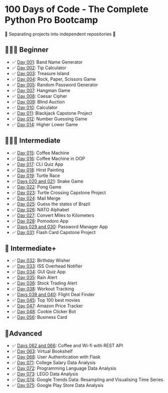 # 100 Days of Code - The Complete Python Pro Bootcamp

:construction: Separating projects into independent repositories :construction:

## 👨🏻‍🎓 Beginner

- :white_check_mark: [Day 001](day-001): Band Name Generator 
- :white_check_mark: [Day 002](day-002): Tip Calculator
- :white_check_mark: [Day 003](day-003): Treasure Island
- :white_check_mark: [Day 004](https://github.com/ig0r-ferreira/rock-paper-scissors-game): Rock, Paper, Scissors Game
- :white_check_mark: [Day 005](day-005): Random Password Generator
- :white_check_mark: [Day 007](https://github.com/ig0r-ferreira/hangman): Hangman Game
- :white_check_mark: [Day 008](https://github.com/ig0r-ferreira/caesar-cipher): Caesar Cipher
- :white_check_mark: [Day 009](day-009): Blind Auction
- :white_check_mark: [Day 010](day-010): Calculator
- :white_check_mark: [Day 011](day-011): Blackjack Capstone Project
- :white_check_mark: [Day 012](https://github.com/ig0r-ferreira/number-guessing-game): Number Guessing Game
- :white_check_mark: [Day 014](https://github.com/ig0r-ferreira/higher-lower-game): Higher Lower Game

## 🏋🏻‍♂ Intermediate

- :white_check_mark: [Day 015](day-015): Coffee Machine
- :white_check_mark: [Day 016](day-016): Coffee Machine in OOP
- :white_check_mark: [Day 017](https://github.com/ig0r-ferreira/quizzler-app/tree/cli-version): CLI Quiz App
- :white_check_mark: [Day 018](day-018): Hirst Painting
- :white_check_mark: [Day 019](day-019): Turtle Race
- :white_check_mark: [Days 020 and 021](day-020-and-021): Snake Game
- :white_check_mark: [Day 022](day-022): Pong Game
- :white_check_mark: [Day 023](day-023): Turtle Crossing Capstone Project
- :white_check_mark: [Day 024](day-024): Mail Merge
- :white_check_mark: [Day 025](day-025): Guess the states of Brazil
- :white_check_mark: [Day 026](day-026): NATO Alphabet
- :white_check_mark: [Day 027](day-027): Convert Miles to Kilometers
- :white_check_mark: [Day 028](day-028): Pomodoro App
- :white_check_mark: [Days 029 and 030](day-029-and-030): Password Manager App
- :white_check_mark: [Day 031](day-031): Flash Card Capstone Project

## 💪 Intermediate+
- :white_check_mark: [Day 032](day-032): Birthday Wisher
- :white_check_mark: [Day 033](https://github.com/ig0r-ferreira/iss-overhead-notifier): ISS Overhead Notifier
- :white_check_mark: [Day 034](https://github.com/ig0r-ferreira/quizzler-app/tree/main): GUI Quiz App
- :white_check_mark: [Day 035](https://github.com/ig0r-ferreira/rain-alert): Rain Alert
- :white_check_mark: [Day 036](https://github.com/ig0r-ferreira/stock-trading-alert): Stock Trading Alert
- :white_check_mark: [Day 038](https://github.com/ig0r-ferreira/workout-tracking): Workout Tracking
- :white_check_mark: [Days 039 and 040](https://github.com/ig0r-ferreira/flight-deal-finder): Flight Deal Finder
- :white_check_mark: [Day 045](https://github.com/ig0r-ferreira/top-100-best-movies): Top 100 best movies
- :white_check_mark: [Day 047](https://github.com/ig0r-ferreira/amazon-price-tracker): Amazon Price Tracker
- :white_check_mark: [Day 048](https://github.com/ig0r-ferreira/cookieclicker): Cookie Clicker Bot
- :white_check_mark: [Day 056](https://github.com/ig0r-ferreira/business-card): Business Card

## 🚀Advanced
- :white_check_mark: [Days 062 and 066](https://github.com/ig0r-ferreira/coffee-and-wifi): Coffee and Wi-fi with REST API
- :white_check_mark: [Day 063](https://github.com/ig0r-ferreira/virtual-bookshelf): Virtual Bookshelf
- :white_check_mark: [Day 068](https://github.com/ig0r-ferreira/flask-user-auth-example): User Authentication with Flask
- :white_check_mark: [Day 071](day-071): College Salary Data Analysis
- :white_check_mark: [Day 072](day-072): Programming Language Data Analysis
- :white_check_mark: [Day 073](day-073): LEGO Data Analysis
- :white_check_mark: [Day 074](day-074): Google Trends Data: Resampling and Visualising Time Series
- :white_check_mark: [Day 075](day-075): Google Play Store Data Analysis